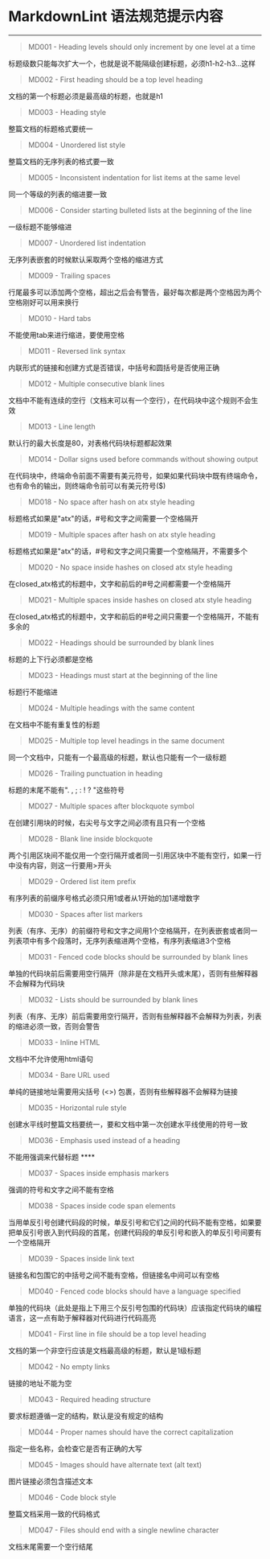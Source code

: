 # MarkdownLint 语法规范提示内容

---

> MD001 - Heading levels should only increment by one level at a time

标题级数只能每次扩大一个，也就是说不能隔级创建标题，必须h1-h2-h3...这样

> MD002 - First heading should be a top level heading

文档的第一个标题必须是最高级的标题，也就是h1

> MD003 - Heading style

整篇文档的标题格式要统一

> MD004 - Unordered list style

整篇文档的无序列表的格式要一致

> MD005 - Inconsistent indentation for list items at the same level

同一个等级的列表的缩进要一致

> MD006 - Consider starting bulleted lists at the beginning of the line

一级标题不能够缩进

> MD007 - Unordered list indentation

无序列表嵌套的时候默认采取两个空格的缩进方式

> MD009 - Trailing spaces

行尾最多可以添加两个空格，超出之后会有警告，最好每次都是两个空格因为两个空格刚好可以用来换行

> MD010 - Hard tabs

不能使用tab来进行缩进，要使用空格

> MD011 - Reversed link syntax

内联形式的链接和创建方式是否错误，中括号和圆括号是否使用正确

> MD012 - Multiple consecutive blank lines

文档中不能有连续的空行（文档末可以有一个空行），在代码块中这个规则不会生效

> MD013 - Line length

默认行的最大长度是80，对表格代码块标题都起效果

> MD014 - Dollar signs used before commands without showing output

在代码块中，终端命令前面不需要有美元符号，如果如果代码块中既有终端命令，也有命令的输出，则终端命令前可以有美元符号($)

> MD018 - No space after hash on atx style heading

标题格式如果是"atx"的话，#号和文字之间需要一个空格隔开

> MD019 - Multiple spaces after hash on atx style heading

标题格式如果是"atx"的话，#号和文字之间只需要一个空格隔开，不需要多个

>MD020 - No space inside hashes on closed atx style heading

在closed_atx格式的标题中，文字和前后的#号之间都需要一个空格隔开

> MD021 - Multiple spaces inside hashes on closed atx style heading

在closed_atx格式的标题中，文字和前后的#号之间只需要一个空格隔开，不能有多余的

> MD022 - Headings should be surrounded by blank lines

标题的上下行必须都是空格

> MD023 - Headings must start at the beginning of the line

标题行不能缩进

> MD024 - Multiple headings with the same content

在文档中不能有重复性的标题

> MD025 - Multiple top level headings in the same document

同一个文档中，只能有一个最高级的标题，默认也只能有一个一级标题

> MD026 - Trailing punctuation in heading

标题的末尾不能有". , ; : ! ? "这些符号

> MD027 - Multiple spaces after blockquote symbol

在创建引用块的时候，右尖号与文字之间必须有且只有一个空格

> MD028 - Blank line inside blockquote

两个引用区块间不能仅用一个空行隔开或者同一引用区块中不能有空行，如果一行中没有内容，则这一行要用>开头

> MD029 - Ordered list item prefix

有序列表的前缀序号格式必须只用1或者从1开始的加1递增数字

> MD030 - Spaces after list markers

列表（有序、无序）的前缀符号和文字之间用1个空格隔开，在列表嵌套或者同一列表项中有多个段落时，无序列表缩进两个空格，有序列表缩进3个空格

> MD031 - Fenced code blocks should be surrounded by blank lines

单独的代码块前后需要用空行隔开（除非是在文档开头或末尾），否则有些解释器不会解释为代码块

> MD032 - Lists should be surrounded by blank lines

列表（有序、无序）前后需要用空行隔开，否则有些解释器不会解释为列表，列表的缩进必须一致，否则会警告

> MD033 - Inline HTML

文档中不允许使用html语句

> MD034 - Bare URL used

单纯的链接地址需要用尖括号 (<>) 包裹，否则有些解释器不会解释为链接

> MD035 - Horizontal rule style

创建水平线时整篇文档要统一，要和文档中第一次创建水平线使用的符号一致

> MD036 - Emphasis used instead of a heading

不能用强调来代替标题 ****

> MD037 - Spaces inside emphasis markers

强调的符号和文字之间不能有空格

> MD038 - Spaces inside code span elements

当用单反引号创建代码段的时候，单反引号和它们之间的代码不能有空格，如果要把单反引号嵌入到代码段的首尾，创建代码段的单反引号和嵌入的单反引号间要有一个空格隔开

> MD039 - Spaces inside link text

链接名和包围它的中括号之间不能有空格，但链接名中间可以有空格

> MD040 - Fenced code blocks should have a language specified

单独的代码块（此处是指上下用三个反引号包围的代码块）应该指定代码块的编程语言，这一点有助于解释器对代码进行代码高亮

> MD041 - First line in file should be a top level heading

文档的第一个非空行应该是文档最高级的标题，默认是1级标题

> MD042 - No empty links

链接的地址不能为空

> MD043 - Required heading structure

要求标题遵循一定的结构，默认是没有规定的结构

> MD044 - Proper names should have the correct capitalization

指定一些名称，会检查它是否有正确的大写

> MD045 - Images should have alternate text (alt text)

图片链接必须包含描述文本

> MD046 - Code block style

整篇文档采用一致的代码格式

> MD047 - Files should end with a single newline character

文档末尾需要一个空行结尾

